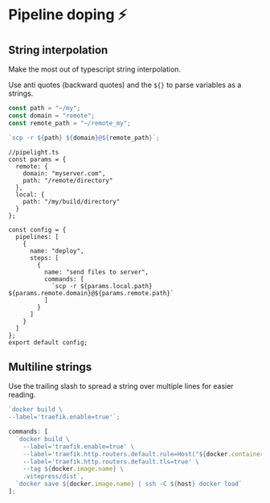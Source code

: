 # Pipeline doping ⚡

## String interpolation

Make the most out of typescript string interpolation.

Use anti quotes (backward quotes) and the `${}` to parse variables
as a strings.

```ts
const path = "~/my";
const domain = "remote";
const remote_path = "~/remote_my";

`scp -r ${path} ${domain}@${remote_path}`;
```

```ts{20}
//pipelight.ts
const params = {
  remote: {
    domain: "myserver.com",
    path: "/remote/directory"
  },
  local: {
    path: "/my/build/directory"
  }
};

const config = {
  pipelines: [
    {
      name: "deploy",
      steps: [
        {
          name: "send files to server",
          commands: [
            `scp -r ${params.local.path} ${params.remote.domain}@${params.remote.path}`
          ]
        }
      ]
    }
  ]
};
export default config;
```

## Multiline strings

Use the trailing slash to spread a string over multiple lines for easier reading.

```ts
`docker build \
--label='traefik.enable=true'`;
```

```ts
commands: [
  `docker build \
    --label='traefik.enable=true' \
    --label='traefik.http.routers.default.rule=Host("${docker.container.dns}")' \
    --label='traefik.http.routers.default.tls=true' \
    --tag ${docker.image.name} \
    .vitepress/dist`,
  `docker save ${docker.image.name} | ssh -C ${host} docker load`
];
```
